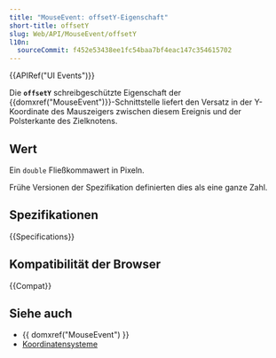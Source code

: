 ```yaml
---
title: "MouseEvent: offsetY-Eigenschaft"
short-title: offsetY
slug: Web/API/MouseEvent/offsetY
l10n:
  sourceCommit: f452e53438ee1fc54baa7bf4eac147c354615702
---
```


{{APIRef("UI Events")}}

Die **`offsetY`** schreibgeschützte Eigenschaft der {{domxref("MouseEvent")}}-Schnittstelle liefert den Versatz in der Y-Koordinate des Mauszeigers zwischen diesem Ereignis und der Polsterkante des Zielknotens.

## Wert

Ein `double` Fließkommawert in Pixeln.

Frühe Versionen der Spezifikation definierten dies als eine ganze Zahl.

## Spezifikationen

{{Specifications}}

## Kompatibilität der Browser

{{Compat}}

## Siehe auch

- {{ domxref("MouseEvent") }}
- [Koordinatensysteme](/de/docs/Web/CSS/CSSOM_view/Coordinate_systems)
